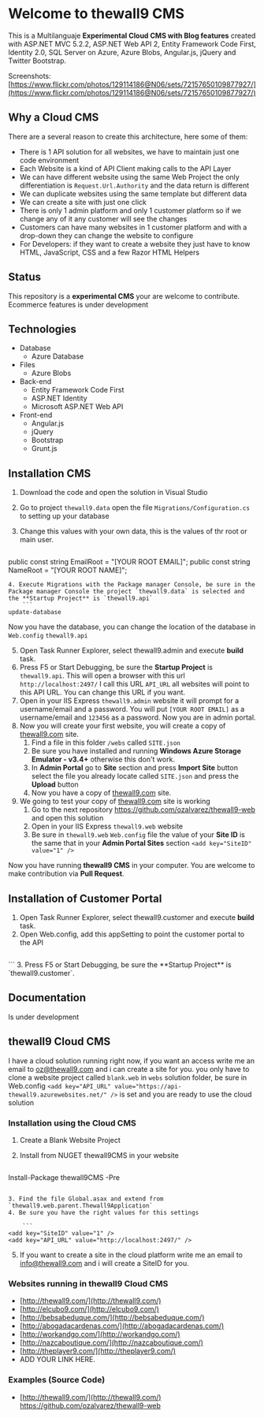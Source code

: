 # Welcome to thewall9 CMS

This is a Multilanguaje **Experimental Cloud CMS with Blog features** created with ASP.NET MVC 5.2.2, ASP.NET Web API 2, Entity Framework Code First, Identity 2.0, SQL Server on Azure, Azure Blobs, Angular.js, jQuery and Twitter Bootstrap.

Screenshots: [https://www.flickr.com/photos/129114186@N06/sets/72157650109877927/](https://www.flickr.com/photos/129114186@N06/sets/72157650109877927/)
## Why a Cloud CMS

There are a several reason to create this architecture, here some of them:

* There is 1 API solution for all websites, we have to maintain just one code environment
* Each Website is a kind of API Client making calls to the API Layer
* We can have different website using the same Web Project the only differentiation is `Request.Url.Authority` and the data return is different
* We can duplicate websites using the same template but different data
* We can create a site with just one click
* There is only 1 admin platform and only 1 customer platform so if we change any of it any customer will see the changes
* Customers can have many websites in 1 customer platform and with a drop-down they can change the website to configure
* For Developers: if they want to create a website they just have to know HTML, JavaScript, CSS and a few Razor HTML Helpers

## Status

This repository is a **experimental CMS** your are welcome to contribute. Ecommerce features is under development

## Technologies

* Database
    * Azure Database
* Files
    * Azure Blobs
* Back-end
    * Entity Framework Code First
    * ASP.NET Identity
    * Microsoft ASP.NET Web API
* Front-end
    * Angular.js
    * jQuery
    * Bootstrap
    * Grunt.js

## Installation CMS

1. Download the code and open the solution in Visual Studio
2. Go to project `thewall9.data` open the file `Migrations/Configuration.cs` to setting up your database
3. Change this values with your own data, this is the values of thr root or main user.
    
    ```
public const string EmailRoot = "[YOUR ROOT EMAIL]";
public const string NameRoot = "[YOUR ROOT NAME]";
```
4. Execute Migrations with the Package manager Console, be sure in the Package manager Console the project `thewall9.data` is selected and the **Startup Project** is `thewall9.api`
    ```
update-database
```
Now you have the database, you can change the location of the database in `Web.config` `thewall9.api`

5. Open Task Runner Explorer, select thewall9.admin and execute **build** task.
6. Press F5 or Start Debugging, be sure the **Startup Project** is `thewall9.api`. This will open a browser with this url `http://localhost:2497/` I call this URL `API_URL` all websites will point to this API URL. You can change this URL if you want.
7. Open in your IIS Express `thewall9.admin` website it will prompt for a username/email and a password. You will put `[YOUR ROOT EMAIL]` as a username/email and `123456` as a password. Now you are in admin portal.
8. Now you will create your first website, you will create a copy of [thewall9.com](http://thewall9.com) site.
    1. Find a file in this folder `/webs` called `SITE.json`
    2. Be sure you have installed and running **Windows Azure Storage Emulator - v3.4+** otherwise this don't work.
    3. In **Admin Portal** go to **Site** section and press **Import Site** button select the file you already locate called `SITE.json` and press the **Upload** button
    4. Now you have a copy of [thewall9.com](http://thewall9.com) site.
9. We going to test your copy of [thewall9.com](http://thewall9.com) site is working
	1. Go to the next repository https://github.com/ozalvarez/thewall9-web and open this solution
    2. Open in your IIS Express `thewall9.web` website
    3. Be sure in `thewall9.web` `Web.config` file the value of your **Site ID** is the same that in your **Admin Portal Sites** section `<add key="SiteID" value="1" />`

Now you have running **thewall9 CMS** in your computer. You are welcome to make contribution via **Pull Request**.

## Installation of Customer Portal
1. Open Task Runner Explorer, select thewall9.customer and execute **build** task.
2. Open Web.config, add this appSetting to point the customer portal to the API
    ```
<add key="API_URL" value="http://localhost:2497/" />
```
3. Press F5 or Start Debugging, be sure the **Startup Project** is `thewall9.customer`.

## Documentation

Is under development

## thewall9 Cloud CMS

I have a cloud solution running right now, if you want an access write me an email to [oz@thewall9.com](mailto:oz@thewall9.com) and i can create a site for you. you only have to clone a website project called `blank.web` in `webs` solution folder, be sure in Web.config `<add key="API_URL" value="https://api-thewall9.azurewebsites.net/" />` is set and you are ready to use the cloud solution

### Installation using the Cloud CMS

1. Create a Blank Website Project
2. Install from NUGET thewall9CMS in your website

    ```
Install-Package thewall9CMS -Pre
```

3. Find the file Global.asax and extend from `thewall9.web.parent.Thewall9Application`
4. Be sure you have the right values for this settings

    ```
<add key="SiteID" value="1" />
<add key="API_URL" value="http://localhost:2497/" />
```
5. If you want to create a site in the cloud platform write me an email to [info@thewall9.com](mailto:info@thewall9.com) and i will create a SiteID for you.

### Websites running in thewall9 Cloud CMS

* [http://thewall9.com/](http://thewall9.com/)
* [http://elcubo9.com/](http://elcubo9.com/)
* [http://bebsabeduque.com/](http://bebsabeduque.com/)
* [http://abogadacardenas.com/](http://abogadacardenas.com/)
* [http://workandgo.com/](http://workandgo.com/)
* [http://nazcaboutique.com/](http://nazcaboutique.com/)
* [http://theplayer9.com/](http://theplayer9.com/)
* ADD YOUR LINK HERE.

### Examples (Source Code)

* [http://thewall9.com/](http://thewall9.com/) https://github.com/ozalvarez/thewall9-web
